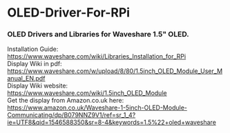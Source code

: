 # OLED-Driver-For-RPi

### OLED Drivers and Libraries for Waveshare 1.5" OLED.
Installation Guide: https://www.waveshare.com/wiki/Libraries_Installation_for_RPi <br />
Display Wiki in pdf: https://www.waveshare.com/w/upload/8/80/1.5inch_OLED_Module_User_Manual_EN.pdf <br />
Display Wiki website: https://www.waveshare.com/wiki/1.5inch_OLED_Module <br />
Get the display from Amazon.co.uk here: https://www.amazon.co.uk/Waveshare-1-5inch-OLED-Module-Communicating/dp/B079NNZ9V1/ref=sr_1_4?ie=UTF8&qid=1546588350&sr=8-4&keywords=1.5%22+oled+waveshare <br />
